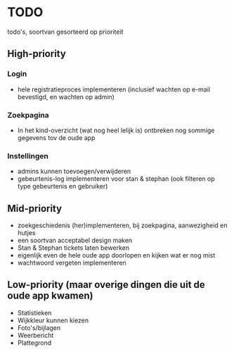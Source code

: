 # TODO
todo's, soortvan gesorteerd op prioriteit

## High-priority
### Login
- hele registratieproces implementeren (inclusief wachten op e-mail bevestigd, en wachten op admin)

### Zoekpagina
- In het kind-overzicht (wat nog heel lelijk is) ontbreken nog sommige gegevens tov de oude app

### Instellingen
- admins kunnen toevoegen/verwijderen
- gebeurtenis-log implementeren voor stan & stephan (ook filteren op type gebeurtenis en gebruiker)



## Mid-priority
- zoekgeschiedenis (her)implementeren, bij zoekpagina, aanwezigheid en hutjes
- een soortvan acceptabel design maken
- Stan & Stephan tickets laten bewerken
- eigenlijk even de hele oude app doorlopen en kijken wat er nog mist
- wachtwoord vergeten implementeren


## Low-priority (maar overige dingen die uit de oude app kwamen)
- Statistieken
- Wijkkleur kunnen kiezen
- Foto's/bijlagen
- Weerbericht
- Plattegrond